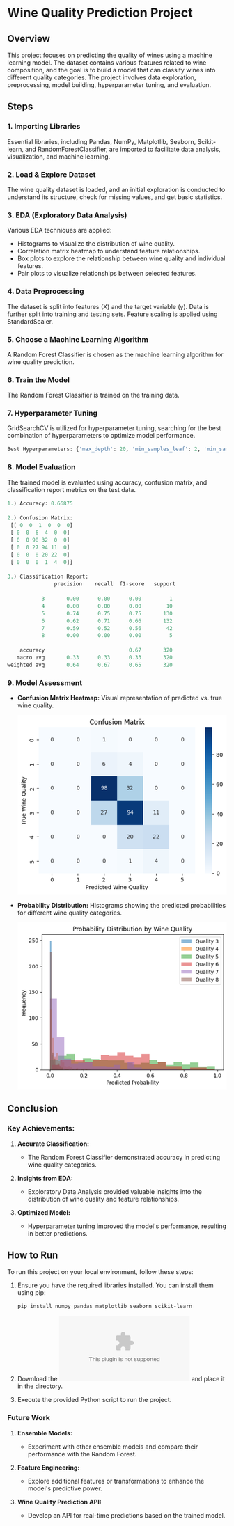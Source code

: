 # Wine Quality Prediction Project

## Overview

This project focuses on predicting the quality of wines using a machine learning model. The dataset contains various features related to wine composition, and the goal is to build a model that can classify wines into different quality categories. The project involves data exploration, preprocessing, model building, hyperparameter tuning, and evaluation.

## Steps

### 1. Importing Libraries

Essential libraries, including Pandas, NumPy, Matplotlib, Seaborn, Scikit-learn, and RandomForestClassifier, are imported to facilitate data analysis, visualization, and machine learning.

### 2. Load & Explore Dataset

The wine quality dataset is loaded, and an initial exploration is conducted to understand its structure, check for missing values, and get basic statistics.

### 3. EDA (Exploratory Data Analysis)

Various EDA techniques are applied:
   - Histograms to visualize the distribution of wine quality.
   - Correlation matrix heatmap to understand feature relationships.
   - Box plots to explore the relationship between wine quality and individual features.
   - Pair plots to visualize relationships between selected features.

### 4. Data Preprocessing

The dataset is split into features (X) and the target variable (y). Data is further split into training and testing sets. Feature scaling is applied using StandardScaler.

### 5. Choose a Machine Learning Algorithm

A Random Forest Classifier is chosen as the machine learning algorithm for wine quality prediction.

### 6. Train the Model

The Random Forest Classifier is trained on the training data.

### 7. Hyperparameter Tuning

GridSearchCV is utilized for hyperparameter tuning, searching for the best combination of hyperparameters to optimize model performance.

```python
Best Hyperparameters: {'max_depth': 20, 'min_samples_leaf': 2, 'min_samples_split': 2, 'n_estimators': 50}
```

### 8. Model Evaluation

The trained model is evaluated using accuracy, confusion matrix, and classification report metrics on the test data.

```python
1.) Accuracy: 0.66875

2.) Confusion Matrix:
 [[ 0  0  1  0  0  0]
 [ 0  0  6  4  0  0]
 [ 0  0 98 32  0  0]
 [ 0  0 27 94 11  0]
 [ 0  0  0 20 22  0]
 [ 0  0  0  1  4  0]]

3.) Classification Report:
               precision    recall  f1-score   support

           3       0.00      0.00      0.00         1
           4       0.00      0.00      0.00        10
           5       0.74      0.75      0.75       130
           6       0.62      0.71      0.66       132
           7       0.59      0.52      0.56        42
           8       0.00      0.00      0.00         5

    accuracy                           0.67       320
   macro avg       0.33      0.33      0.33       320
weighted avg       0.64      0.67      0.65       320
```

### 9. Model Assessment

   - **Confusion Matrix Heatmap:** Visual representation of predicted vs. true wine quality.

     ![Confusion Matrix Heatmap](confusion_matrix_heatmap.png)
     
   - **Probability Distribution:** Histograms showing the predicted probabilities for different wine quality categories.

     ![Probability Distribution](PD.png)

## Conclusion

### Key Achievements:

1. **Accurate Classification:**
   - The Random Forest Classifier demonstrated accuracy in predicting wine quality categories.

2. **Insights from EDA:**
   - Exploratory Data Analysis provided valuable insights into the distribution of wine quality and feature relationships.

3. **Optimized Model:**
   - Hyperparameter tuning improved the model's performance, resulting in better predictions.

## How to Run

To run this project on your local environment, follow these steps:

1. Ensure you have the required libraries installed. You can install them using pip:

   ```bash
   pip install numpy pandas matplotlib seaborn scikit-learn
   ```
2. Download the ![WineQuality.csv](WineQuality.csv) and place it in the directory.
3. Execute the provided Python script to run the project.

### Future Work

1. **Ensemble Models:**
   - Experiment with other ensemble models and compare their performance with the Random Forest.

2. **Feature Engineering:**
   - Explore additional features or transformations to enhance the model's predictive power.

3. **Wine Quality Prediction API:**
   - Develop an API for real-time predictions based on the trained model.
